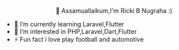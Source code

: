 <p align="center" width="600" height="200">👋 Assamuallaikum,I'm Ricki B Nugraha :) </p>



- 🌱 I’m currently learning Laravel,Flutter
- 👯 I’m interested in PHP,Laravel,Dart,Flutter
- ⚡ Fun fact i love play football and automotive 


